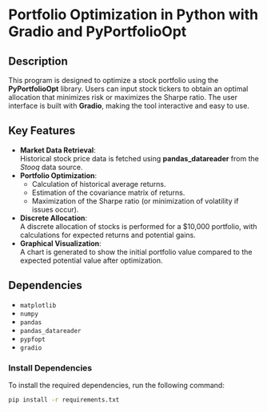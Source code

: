 # Portfolio Optimization in Python with Gradio and PyPortfolioOpt  

## Description  
This program is designed to optimize a stock portfolio using the **PyPortfolioOpt** library. Users can input stock tickers to obtain an optimal allocation that minimizes risk or maximizes the Sharpe ratio. The user interface is built with **Gradio**, making the tool interactive and easy to use.  

## Key Features  
- **Market Data Retrieval**:  
  Historical stock price data is fetched using **pandas_datareader** from the *Stooq* data source.  
- **Portfolio Optimization**:  
  - Calculation of historical average returns.  
  - Estimation of the covariance matrix of returns.  
  - Maximization of the Sharpe ratio (or minimization of volatility if issues occur).  
- **Discrete Allocation**:  
  A discrete allocation of stocks is performed for a $10,000 portfolio, with calculations for expected returns and potential gains.  
- **Graphical Visualization**:  
  A chart is generated to show the initial portfolio value compared to the expected potential value after optimization.  

## Dependencies  
- `matplotlib`  
- `numpy`  
- `pandas`  
- `pandas_datareader`  
- `pypfopt`  
- `gradio`  

### Install Dependencies  
To install the required dependencies, run the following command:  
```bash
pip install -r requirements.txt
